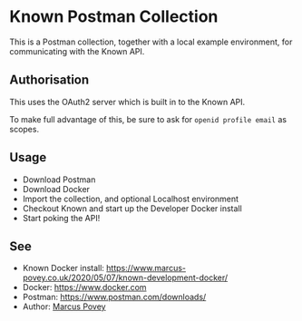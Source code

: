 # Known Postman Collection

This is a Postman collection, together with a local example environment, for communicating with the Known API.

## Authorisation

This uses the OAuth2 server which is built in to the Known API. 

To make full advantage of this, be sure to ask for `openid profile email` as scopes.

## Usage

* Download Postman
* Download Docker
* Import the collection, and optional Localhost environment
* Checkout Known and start up the Developer Docker install 
* Start poking the API!

## See

* Known Docker install: https://www.marcus-povey.co.uk/2020/05/07/known-development-docker/
* Docker: https://www.docker.com
* Postman: https://www.postman.com/downloads/
* Author: [Marcus Povey](https://www.marcus-povey.co.uk)

